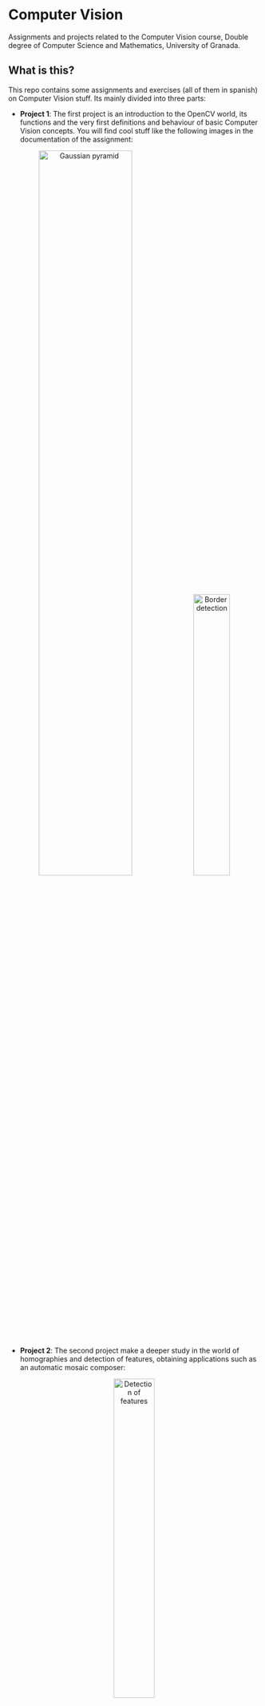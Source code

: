 # Computer Vision

Assignments and projects related to the Computer Vision course, Double degree of Computer Science and Mathematics, University of Granada.

## What is this?

This repo contains some assignments and exercises (all of them in spanish) on Computer Vision stuff. Its mainly divided into three parts:

* **Project 1**: The first project is an introduction to the OpenCV world, its functions and the very first definitions and behaviour of basic Computer Vision concepts. You will find cool stuff like the following images in the documentation of the assignment:
<p align="center">
<img src="https://cloud.githubusercontent.com/assets/3924815/16422808/ffe26bd8-3d59-11e6-9a7f-8a9fb4930fca.png" width="61%" alt="Gaussian pyramid"/> <img src="https://cloud.githubusercontent.com/assets/3924815/16422826/0d16369a-3d5a-11e6-8fa8-f07dbe868aca.png" width="38%" alt="Border detection"/>
</p>

* **Project 2**: The second project make a deeper study in the world of homographies and detection of features, obtaining applications such as an automatic mosaic composer:
<p align="center">
<img src="https://cloud.githubusercontent.com/assets/3924815/16422931/669f061a-3d5a-11e6-904d-64079f2f0eea.png" width="40.5%" alt="Detection of features"/> <img src="https://cloud.githubusercontent.com/assets/3924815/16422946/74479d72-3d5a-11e6-8ef9-b52becc48394.png" width="59%" alt="Mosaic"/>
</p>

* **Project 3**: This final assignment is centered in camera related stuff, geometry and [image rectification](https://github.com/agarciamontoro/image-rectification). This project is quite more theoretical, but its results are also quite cool :)
<p align="center">
<img src="https://cloud.githubusercontent.com/assets/3924815/16423087/f6ab4cfa-3d5a-11e6-8ada-d7d55c1849e2.png" width="39%" alt="Detection of features"/> <img src="https://cloud.githubusercontent.com/assets/3924815/16423113/0d2ea698-3d5b-11e6-9676-f268341b2c94.png" width="60%" alt="Mosaic"/>
</p>

## How is this done?

The magic in the code of this repo relies on the awesome OpenCV library, that provides the user with really cool tools to develop computer vision algorithms.

The code itself follows an object-oriented pattern, with two main classes: [Camera](https://github.com/agarciamontoro/computer-vision/blob/master/inc/camera.hpp) and [Image](https://github.com/agarciamontoro/computer-vision/blob/master/inc/image.hpp). The main file uses the objects and methods defined in those headers to make the magic happen :)
